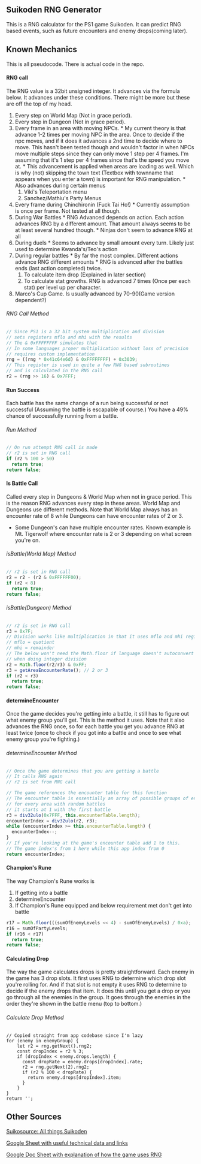 ## Suikoden RNG Generator
This is a RNG calculator for the PS1 game Suikoden. It can predict RNG based
events, such as future encounters and enemy drops(coming later).

## Known Mechanics
This is all pseudocode. There is actual code in the repo.

#### RNG call
The RNG value is a 32bit unsigned integer. It advances via the formula below.
It advances under these conditions. There might be more but these are off the
top of my head.
  1. Every step on World Map (Not in grace period).
  2. Every step in Dungeon (Not in grace period).
  3. Every frame in an area with moving NPCs.
    * My current theory is that advance 1-2 times per moving NPC in the area.
      Once to decide if the npc moves, and if it does it advances a
      2nd time to decide where to move. This hasn't been tested though and
      wouldn't factor in when NPCs move multiple steps since they can only move
      1 step per 4 frames. I'm assuming that it's 1 step per 4 frames since
      that's the speed you move at.
    * This advancement is applied when areas are loading as well. Which is why
      (not) skipping the town text (Textbox with townname that appears when you enter
      a town) is important for RNG manipulation.
    * Also advances during certain menus
      1. Viki's Teleportation menu
      2. Sanchez/Mathiu's Party Menus
  4. Every frame during Chinchironin (Fuck Tai Ho!)
    * Currently assumption is once per frame. Not tested at all though.
  5. During War Battles
    * RNG Advanced depends on action. Each action advances RNG by a different
      amount. That amount always seems to be at least several hundred though.
    * Ninjas don't seem to advance RNG at all
  6. During duels
    * Seems to advance by small amount every turn. Likely just used to determine
      Kwanda's/Teo's action
  7. During regular battles
    * By far the most complex. Different actions advance RNG different amounts
    * RNG is advanced after the battles ends (last action completed) twice.
      1. To calculate item drop (Explained in later section)
      2. To calculate stat growths. RNG is advanced 7 times (Once per each stat)
         per level up per character.
  8. Marco's Cup Game. Is usually advanced by 70-90(Game version dependent?)

###### RNG Call Method
```javascript
// Since PS1 is a 32 bit system multiplication and division
// sets registers mflo and mhi with the results
// The & 0xFFFFFFFF simulates that
// In some languages proper multiplication without loss of precision
// requires custom implementation
rng = ((rng * 0x41c64e6d) & 0xFFFFFFFF) + 0x3039;
// This register is used in quite a few RNG based subroutines
// and is calculated in the RNG call
r2 = (rng >> 16) & 0x7FFF;
```

#### Run Success
Each battle has the same change of a run being successful or not successful
(Assuming the battle is escapable of course.) You have a 49% chance of
successfully running from a battle.

###### Run Method
```javascript
// On run attempt RNG call is made
// r2 is set in RNG call
if (r2 % 100 > 50)
  return true;
return false;
```

#### Is Battle Call
Called every step in Dungeons & World Map when not in grace period. This is the
reason RNG advances every step in these areas. World Map and Dungeons use
different methods. Note that World Map always has an encounter rate of 8 while
Dungeons can have encounter rates of 2 or 3.
 * Some Dungeon's can have multiple encounter rates. Known example is Mt.
   Tigerwolf where encounter rate is 2 or 3 depending on what screen you're on.

###### isBattle(World Map) Method
```javascript
// r2 is set in RNG call
r2 = r2 - (r2 & 0xFFFFFF00);
if (r2 < 8)
  return true;
return false;
```

###### isBattle(Dungeon) Method
```javascript
// r2 is set in RNG call
r3 = 0x7F;
// Division works like multiplication in that it uses mflo and mhi registers
// mflo = quotient
// mhi = remainder
// The below won't need the Math.floor if language doesn't autoconvert integers
// when doing integer division
r2 = Math.floor(r2/r3) & 0xFF;
r3 = getAreaEncounterRate(); // 2 or 3
if (r2 < r3)
  return true;
return false;
```
#### determineEncounter
Once the game decides you're getting into a battle, it still has to figure out
what enemy group you'll get. This is the method it uses. Note that it also
advances the RNG once, so for each battle you get you advance RNG at least twice
(once to check if you got into a battle and once to see what enemy group you're
fighting.)

###### determineEncounter Method
```javascript
// Once the game determines that you are getting a battle
// It calls RNG again
// r2 is set from RNG call

// The game references the encounter table for this function
// The encounter table is essentially an array of possible groups of enemies
// for every area with random battles
// it starts at 1 with the first battle
r3 = div32ulo(0x7FFF, this.encounterTable.length);
encounterIndex = div32ulo(r2, r3);
while (encounterIndex >= this.encounterTable.length) {
  encounterIndex--;
}
// If you're looking at the game's encounter table add 1 to this.
// The game index's from 1 here while this app index from 0
return encounterIndex;
```

#### Champion's Rune
The way Champion's Rune works is
  1. If getting into a battle
  2. determineEncounter
  3. If Champion's Rune equipped and below requirement met don't get into battle

```javascript
r17 = Math.floor(((sumOfEnemyLevels << 4) - sumOfEnemyLevels) / 0xa);
r16 = sumOfPartyLevels;
if (r16 < r17)
  return true;
return false;
```

#### Calculating Drop
The way the game calculates drops is pretty straightforward. Each enemy in the
game has 3 drop slots. It first uses RNG to determine which drop slot you're
rolling for. And if that slot is not empty it uses RNG to determine to decide if
the enemy drops that item. It does this until you get a drop or you go through
all the enemies in the group. It goes through the enemies in the order they're
shown in the battle menu (top to bottom.)

###### Calculate Drop Method
```
// Copied straight from app codebase since I'm lazy
for (enemy in enemyGroup) {
    let r2 = rng.getNext().rng2;
    const dropIndex = r2 % 3;
    if (dropIndex < enemy.drops.length) {
      const dropRate = enemy.drops[dropIndex].rate;
      r2 = rng.getNext(2).rng2;
      if (r2 % 100 < dropRate) {
        return enemy.drops[dropIndex].item;
      }
    }
}
return '';
```

## Other Sources
[Suikosource: All things Suikoden](http://www.suikosource.com/)

[Google Sheet with useful technical data and links](https://docs.google.com/spreadsheets/d/1W8mEcTqByBVljRmb6CSyWFFkM-l3QIoeBds1c2qjGWs/edit?usp=sharing)

[Google Doc Sheet with explanation of how the game uses RNG](https://docs.google.com/document/d/1ORCe1okh8RIpOGH8WegaFMKsi_aFC3QN5OZ96w3019Y/edit?usp=sharing)

